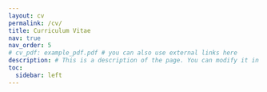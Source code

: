 ```yaml
---
layout: cv
permalink: /cv/
title: Curriculum Vitae
nav: true
nav_order: 5
# cv_pdf: example_pdf.pdf # you can also use external links here
description: # This is a description of the page. You can modify it in '_pages/cv.md'. You can also change or remove the top pdf download button.
toc:
  sidebar: left
---
```

